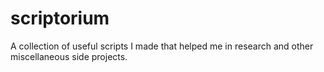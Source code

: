 # scriptorium
A collection of useful scripts I made that helped me in research and other miscellaneous side projects.

